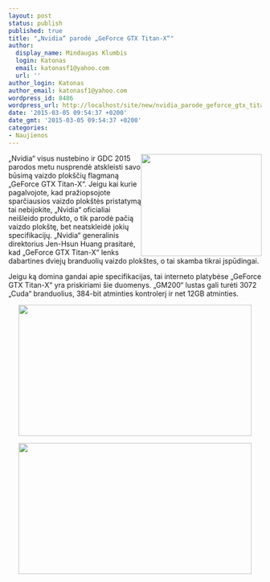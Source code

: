 ```yaml
---
layout: post
status: publish
published: true
title: "„Nvidia“ parodė „GeForce GTX Titan-X“"
author:
  display_name: Mindaugas Klumbis
  login: Katonas
  email: katonasf1@yahoo.com
  url: ''
author_login: Katonas
author_email: katonasf1@yahoo.com
wordpress_id: 8486
wordpress_url: http://localhost/site/new/nvidia_parode_geforce_gtx_titanx/
date: '2015-03-05 09:54:37 +0200'
date_gmt: '2015-03-05 09:54:37 +0200'
categories:
- Naujienos
---
```

<p>
	<a href="http://technews.lt/userfiles/a480063004243de502677412b56c79d9_L.jpg"><img alt="" src="http://technews.lt/userfiles/a480063004243de502677412b56c79d9_L.jpg" style="width: 240px; height: 203px; float: right;" /></a>&bdquo;Nvidia&ldquo; visus nustebino ir GDC 2015 parodos metu nusprendė atskleisti savo būsimą vaizdo plok&scaron;čių flagmaną &bdquo;GeForce GTX Titan-X&ldquo;. Jeigu kai kurie pagalvojote, kad pražiopsojote sparčiausios vaizdo plok&scaron;tės pristatymą tai nebijokite, &bdquo;Nvidia&ldquo; oficialiai nei&scaron;leido produkto, o tik parodė pačią vaizdo plok&scaron;tę, bet neatskleidė jokių specifikacijų. &bdquo;Nvidia&ldquo; generalinis direktorius Jen-Hsun Huang prasitarė, kad &bdquo;GeForce GTX Titan-X&ldquo; lenks dabartines dviejų branduolių vaizdo plok&scaron;tes, o tai skamba tikrai įspūdingai.</p>
<p>
	Jeigu ką domina gandai apie specifikacijas, tai interneto platybėse &bdquo;GeForce GTX Titan-X&ldquo; yra priskiriami &scaron;ie duomenys. &bdquo;GM200&ldquo; lustas gali turėti 3072 &bdquo;Cuda&ldquo; branduolius, 384-bit atminties kontrolerį ir net 12GB atminties.&nbsp;</p>
<p style="text-align: center;">
	<a href="http://technews.lt/userfiles/nvidia-GTXTitanX-2.jpg"><img alt="" src="http://technews.lt/userfiles/nvidia-GTXTitanX-2.jpg" style="width: 464px; height: 261px;" /></a></p>
<p style="text-align: center;">
	<a href="http://technews.lt/userfiles/nvidia-GTXTitanX-3.jpg"><img alt="" src="http://technews.lt/userfiles/nvidia-GTXTitanX-3.jpg" style="width: 464px; height: 261px;" /></a></p>
